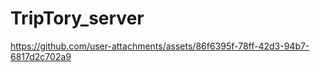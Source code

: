 # TripTory_server


https://github.com/user-attachments/assets/86f6395f-78ff-42d3-94b7-6817d2c702a9

